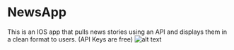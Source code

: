 # NewsApp
This is an IOS app that pulls news stories using an API and displays them in a clean format to users. (API Keys are free)
![alt text](https://i.imgur.com/ZjiRJ8e.png)
